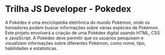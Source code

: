 # Trilha JS Developer - Pokedex

A Pokédex é uma enciclopédia eletrônica do mundo Pokémon, onde os treinadores podem buscar informações sobre várias espécies de Pokémon. Este projeto envolverá a criação de uma Pokédex digital usando HTML, CSS e JavaScript. A Pokédex deve permitir que os usuários pesquisem e visualizem informações sobre diferentes Pokémon, como nome, tipo, habilidades e estatísticas.
